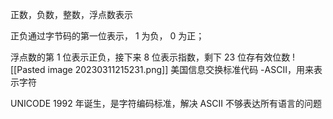 正数，负数，整数，浮点数表示

正负通过字节码的第一位表示， 1 为负， 0 为正；

浮点数的第 1 位表示正负，接下来 8 位表示指数，剩下 23 位存有效位数
![[Pasted image 20230311215231.png]]
美国信息交换标准代码 -ASCII，用来表示字符

UNICODE 1992 年诞生，是字符编码标准，解决 ASCII 不够表达所有语言的问题